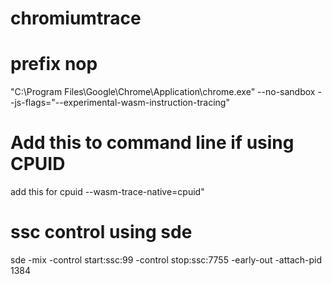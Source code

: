 # chromiumtrace

# prefix nop
"C:\Program Files\Google\Chrome\Application\chrome.exe" --no-sandbox --js-flags="--experimental-wasm-instruction-tracing" 

# Add this to command line if using CPUID
add this for cpuid --wasm-trace-native=cpuid"

# ssc control using sde
sde -mix -control start:ssc:99 -control stop:ssc:7755 -early-out -attach-pid 1384
